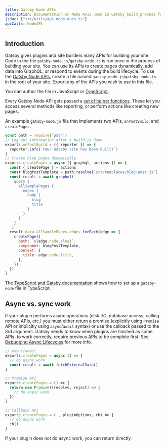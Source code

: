 ```yaml
---
title: Gatsby Node APIs
description: Documentation on Node APIs used in Gatsby build process for common uses like creating pages
jsdoc: ["src/utils/api-node-docs.ts"]
apiCalls: NodeAPI
---
```


## Introduction

Gatsby gives plugins and site builders many APIs for building your site. Code in the file `gatsby-node.js`/`gatsby-node.ts` is run once in the process of building your site. You can use its APIs to create pages dynamically, add data into GraphQL, or respond to events during the build lifecycle. To use the [Gatsby Node APIs](/docs/reference/config-files/gatsby-node/), create a file named `gatsby-node.js`/`gatsby-node.ts` in the root of your site. Export any of the APIs you wish to use in this file.

You can author the file in JavaScript or [TypeScript](/docs/how-to/custom-configuration/typescript/#gatsby-nodets).

Every Gatsby Node API gets passed a [set of helper functions](/docs/reference/config-files/node-api-helpers/). These let you access several methods like reporting, or perform actions like creating new pages.

An example `gatsby-node.js` file that implements two APIs, `onPostBuild`, and `createPages`.

```js:title=gatsby-node.js
const path = require(`path`)
// Log out information after a build is done
exports.onPostBuild = ({ reporter }) => {
  reporter.info(`Your Gatsby site has been built!`)
}
// Create blog pages dynamically
exports.createPages = async ({ graphql, actions }) => {
  const { createPage } = actions
  const blogPostTemplate = path.resolve(`src/templates/blog-post.js`)
  const result = await graphql(`
    query {
      allSamplePages {
        edges {
          node {
            slug
            title
          }
        }
      }
    }
  `)
  result.data.allSamplePages.edges.forEach(edge => {
    createPage({
      path: `${edge.node.slug}`,
      component: blogPostTemplate,
      context: {
        title: edge.node.title,
      },
    })
  })
}
```

The [TypeScript and Gatsby documentation](/docs/how-to/custom-configuration/typescript/#gatsby-nodets) shows how to set up a `gatsby-node` file in TypeScript.

## Async vs. sync work

If your plugin performs async operations (disk I/O, database access, calling remote APIs, etc.) you must either return a promise (explicitly using `Promise` API or implicitly using `async`/`await` syntax) or use the callback passed to the 3rd argument. Gatsby needs to know when plugins are finished as some APIs, to work correctly, require previous APIs to be complete first. See [Debugging Async Lifecycles](/docs/debugging-async-lifecycles/) for more info.

```javascript
// Async/await
exports.createPages = async () => {
  // do async work
  const result = await fetchExternalData()
}

// Promise API
exports.createPages = () => {
  return new Promise((resolve, reject) => {
    // do async work
  })
}

// Callback API
exports.createPages = (_, pluginOptions, cb) => {
  // do async work
  cb()
}
```

If your plugin does not do async work, you can return directly.
